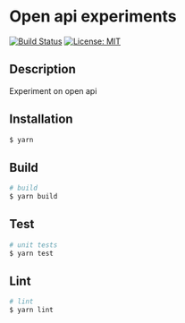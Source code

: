 # Open api experiments
[![Build Status](https://travis-ci.org/paulsouche/open-api-nest-experiment.svg?branch=master)](https://travis-ci.org/paulsouche/open-api-nest-experiment)
[![License: MIT](https://img.shields.io/badge/License-MIT-blue.svg)](https://opensource.org/licenses/MIT)

## Description

Experiment on open api

## Installation

```bash
$ yarn
```

## Build

```bash
# build
$ yarn build
```

## Test

```bash
# unit tests
$ yarn test
```

## Lint

```bash
# lint
$ yarn lint
```

